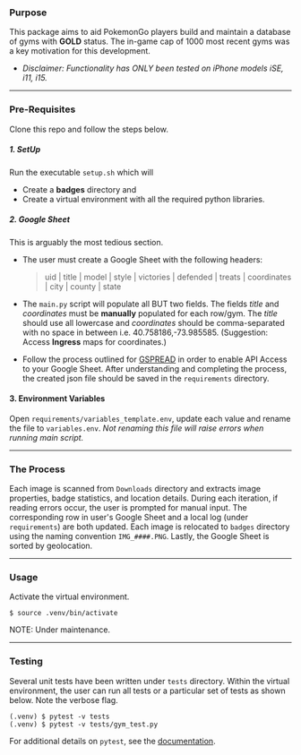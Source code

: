 ### Purpose

This package aims to aid PokemonGo players build and maintain a database of gyms with **GOLD** status. The in-game cap of 1000 most recent gyms was a key motivation for this development.

- *Disclaimer: Functionality has ONLY been tested on iPhone models iSE, i11, i15.*

***

### Pre-Requisites
Clone this repo and follow the steps below.

##### 1. SetUp
Run the executable `setup.sh` which will
* Create a **badges** directory and
* Create a virtual environment with all the required python libraries.

##### 2. Google Sheet
This is arguably the most tedious section.
* The user must create a Google Sheet with the following headers:
    
    > uid | title | model | style | victories | defended | treats | coordinates | city | county | state

* The `main.py` script will populate all BUT two fields. The fields *title* and *coordinates* must be **manually** populated for each row/gym. The *title* should use all lowercase and *coordinates* should be comma-separated with no space in between i.e. 40.758186,-73.985585. (Suggestion: Access **Ingress** maps for coordinates.)

* Follow the process outlined for [GSPREAD](https://docs.gspread.org/en/latest/oauth2.html) in order to enable API Access to your Google Sheet. After understanding and completing the process, the created json file should be saved in the `requirements` directory.

#### 3. Environment Variables
Open `requirements/variables_template.env`, update each value and rename the file to `variables.env`. *Not renaming this file will raise errors when running main script.*<br>

***

### The Process

Each image is scanned from `Downloads` directory and extracts image properties, badge statistics, and location details. During each iteration, if reading errors occur, the user is prompted for manual input. The corresponding row in user's Google Sheet and a local log (under `requirements`) are both updated. Each image is relocated to `badges` directory using the naming convention `IMG_####.PNG`. Lastly, the Google Sheet is sorted by geolocation.

***

### Usage

Activate the virtual environment.
```
$ source .venv/bin/activate
```
NOTE: Under maintenance.

***

### Testing

Several unit tests have been written under `tests` directory. Within the virtual environment, the user can run all tests or a particular set of tests as shown below. Note the verbose flag.

```
(.venv) $ pytest -v tests
(.venv) $ pytest -v tests/gym_test.py
```

For additional details on `pytest`, see the [documentation](https://docs.pytest.org/en/8.2.x/).